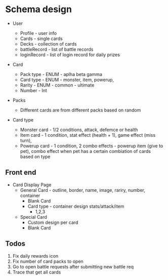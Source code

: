 # Schema design

- User 
  - Profile - user info
  - Cards - single cards
  - Decks - collection of cards
  - battleRecord - list of battle records
  - loginRecord - list of login record for daily prizes

- Card
  - Pack type - ENUM - aplha beta gamma
  - Card type - ENUM -  monster, item, powerup, 
  - Rarity - ENUM - common - ultimate
  - Number - Int 

- Packs
  - Different cards are from different packs based on random

- Card type
  - Monster card - 1/2 conditions, attack, defemce or health 
  - Item card - 1 condition, stat effect (health + 1), game effect (miss turn),  
  - Powerup card - 1 condition, 2 combo effects - powerup item (give to pet), combo effect when pet has a certain combiation of cards based on type


## Front end

- Card Display Page
  - General Card - outline, border, name, image, rariry, number, container
    - Blank Card
    - Card type - container design stats/attack/item
      - 1,2,3
  - Special Card
    - Custom design per card
    - Blank Card


## Todos

1. Fix daily rewards icon
2. Fix number of card packs to open
3. Go to open battle requests after submitting new battle req
4. Trace that get all cards
